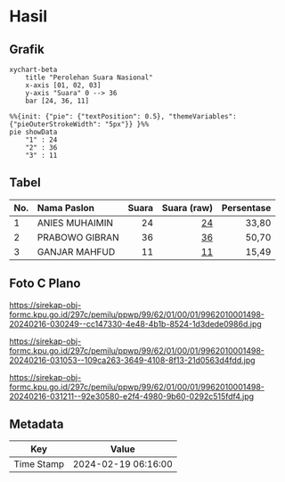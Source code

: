 # Hasil

## Grafik

```mermaid
xychart-beta
    title "Perolehan Suara Nasional"
    x-axis [01, 02, 03]
    y-axis "Suara" 0 --> 36
    bar [24, 36, 11]
```

```mermaid
%%{init: {"pie": {"textPosition": 0.5}, "themeVariables": {"pieOuterStrokeWidth": "5px"}} }%%
pie showData
    "1" : 24
    "2" : 36
    "3" : 11
```

## Tabel

| No. | Nama Paslon    | Suara | Suara (raw) | Persentase |
|:--- |:-------------- | -----:| -----------:| ----------:|
| 1   | ANIES MUHAIMIN | 24    | [24][p-1]   | 33,80      |
| 2   | PRABOWO GIBRAN | 36    | [36][p-2]   | 50,70      |
| 3   | GANJAR MAHFUD  | 11    | [11][p-3]   | 15,49      |


[p-1]: https://github.com/gigit-pemilu/pemilu-2024/blob/main/pilpres/hitung-suara/sub/99-luar-negeri/sub/62-kuala-lumpur-malaysia/sub/01-kuala-lumpur-malaysia/sub/0001-kuala-lumpur-malaysia/sub/498-tps-185/sub/paslon-1.txt
[p-2]: https://github.com/gigit-pemilu/pemilu-2024/blob/main/pilpres/hitung-suara/sub/99-luar-negeri/sub/62-kuala-lumpur-malaysia/sub/01-kuala-lumpur-malaysia/sub/0001-kuala-lumpur-malaysia/sub/498-tps-185/sub/paslon-2.txt
[p-3]: https://github.com/gigit-pemilu/pemilu-2024/blob/main/pilpres/hitung-suara/sub/99-luar-negeri/sub/62-kuala-lumpur-malaysia/sub/01-kuala-lumpur-malaysia/sub/0001-kuala-lumpur-malaysia/sub/498-tps-185/sub/paslon-3.txt

## Foto C Plano

https://sirekap-obj-formc.kpu.go.id/297c/pemilu/ppwp/99/62/01/00/01/9962010001498-20240216-030249--cc147330-4e48-4b1b-8524-1d3dede0986d.jpg

https://sirekap-obj-formc.kpu.go.id/297c/pemilu/ppwp/99/62/01/00/01/9962010001498-20240216-031053--109ca263-3649-4108-8f13-21d0563d4fdd.jpg

https://sirekap-obj-formc.kpu.go.id/297c/pemilu/ppwp/99/62/01/00/01/9962010001498-20240216-031211--92e30580-e2f4-4980-9b60-0292c515fdf4.jpg


## Metadata

| Key        | Value               |
| ---------- | ------------------- |
| Time Stamp | 2024-02-19 06:16:00 |



